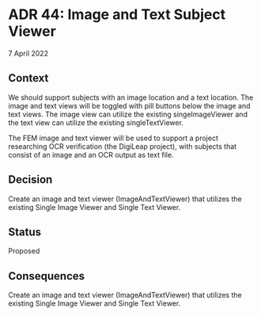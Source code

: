 # ADR 44: Image and Text Subject Viewer

7 April 2022

## Context
We should support subjects with an image location and a text location. The image and text views will be toggled with pill buttons below the image and text views. The image view can utilize the existing singeImageViewer and the text view can utilize the existing singleTextViewer.

The FEM image and text viewer will be used to support a project researching OCR verification (the DigiLeap project), with subjects that consist of an image and an OCR output as text file.

## Decision
Create an image and text viewer (ImageAndTextViewer) that utilizes the existing Single Image Viewer and Single Text Viewer.

## Status
Proposed

## Consequences
Create an image and text viewer (ImageAndTextViewer) that utilizes the existing Single Image Viewer and Single Text Viewer.
